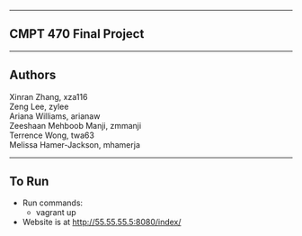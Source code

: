 -------------
CMPT 470
Final Project
-------------

-------
Authors
-------
Xinran Zhang, xza116  
Zeng Lee, zylee  
Ariana Williams, arianaw  
Zeeshaan Mehboob Manji, zmmanji  
Terrence Wong, twa63  
Melissa Hamer-Jackson, mhamerja  

------
To Run
------
- Run commands:
    - vagrant up
- Website is at http://55.55.55.5:8080/index/
